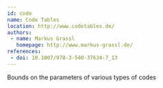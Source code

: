 ```yaml
---
id: code
name: Code Tables
location: http://www.codetables.de/
authors:
 - name: Markus Grassl
   homepage: http://www.markus-grassl.de/
references:
 - doi: 10.1007/978-3-540-37634-7_13
---
```


Bounds on the parameters of various types of codes
